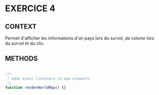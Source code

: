 # EXERCICE 4

## CONTEXT 

Permet d'afficher les informations d'un pays lors du survol, de colorer lors du survol et du clic.
## METHODS


```javascript 

/**
 * Adds event listeners to map elements
 */
function renderWorldMap() {}
```